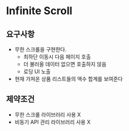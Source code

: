 # Infinite Scroll

## 요구사항

- 무한 스크롤을 구현한다.
  - 최하단 이동시 다음 페이지 호출
  - 더 불러올 데이터 없으면 호출하지 않음
  - 로딩 UI 노출
- 현재 가져온 상품 리스트들의 액수 합계를 보여준다

## 제약조건

- 무한 스크롤 라이브러리 사용 X
- 비동기 API 관리 라이브러리 사용 X
